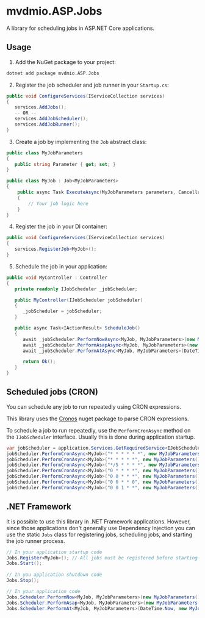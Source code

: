 # mvdmio.ASP.Jobs

A library for scheduling jobs in ASP.NET Core applications.

## Usage

1. Add the NuGet package to your project:

```bash
dotnet add package mvdmio.ASP.Jobs
```

2. Register the job scheduler and job runner in your `Startup.cs`:

```csharp
public void ConfigureServices(IServiceCollection services)
{
   services.AddJobs();
   -- OR --
   services.AddJobScheduler();
   services.AddJobRunner();
}
```

3. Create a job by implementing the `Job` abstract class:

```csharp
public class MyJobParameters
{
   public string Parameter { get; set; }
}

public class MyJob : Job<MyJobParameters>
{
    public async Task ExecuteAsync(MyJobParameters parameters, CancellationToken cancellationToken)
    {
        // Your job logic here
    }
}
```

4. Register the job in your DI container:

```csharp
public void ConfigureServices(IServiceCollection services)
{
   services.RegisterJob<MyJob>();
}
```

5. Schedule the job in your application:

```csharp
public void MyController : Controller
{
   private readonly IJobScheduler _jobScheduler;

   public MyController(IJobScheduler jobScheduler)
   {
      _jobScheduler = jobScheduler;
   }

   public async Task<IActionResult> ScheduleJob()
   {
      await _jobScheduler.PerformNowAsync<MyJob, MyJobParameters>(new MyJobParameters());  // Runs the job immediately and waits for completion.
      await _jobScheduler.PerformAsapAsync<MyJob, MyJobParameters>(new MyJobParameters()); // Runs the job on a separate thread as soon as a slot becomes available.
      await _jobScheduler.PerformAtAsync<MyJob, MyJobParameters>(DateTime.Now, new MyJobParameters());  // Runs the job on a separate thread at the given time.

      return Ok();
   }
}
```

## Scheduled jobs (CRON)

You can schedule any job to run repeatedly using CRON expressions.

This library uses the [Cronos](https://github.com/HangfireIO/Cronos) nuget package to parse CRON expressions.

To schedule a job to run repeatedly, use the `PerformCronAsync` method on the `IJobScheduler` interface. Usually this is
done during application startup.

```csharp
var jobScheduler = application.Services.GetRequiredService<IJobScheduler>();
jobScheduler.PerformCronAsync<MyJob>("* * * * * *", new MyJobParameters()); // Run every second
jobScheduler.PerformCronAsync<MyJob>("* * * * *", new MyJobParameters());   // Run every minute
jobScheduler.PerformCronAsync<MyJob>("*/5 * * * *", new MyJobParameters()); // Run every 5 minutes
jobScheduler.PerformCronAsync<MyJob>("0 * * * *", new MyJobParameters());   // Run once an hour at the beginning of the hour
jobScheduler.PerformCronAsync<MyJob>("0 0 * * *", new MyJobParameters());   // Run once a day at midnight
jobScheduler.PerformCronAsync<MyJob>("0 0 * * 0", new MyJobParameters());   // Run once a week at midnight on Sunday morning
jobScheduler.PerformCronAsync<MyJob>("0 0 1 * *", new MyJobParameters());   // Run once a month at midnight of the first day of the month
```

## .NET Framework

It is possible to use this library in .NET Framework applications. However, since those applications don't generally use
Dependency Injection you can use the static `Jobs` class for registering jobs, scheduling jobs, and starting the job
runner process.

```csharp
// In your application startup code
Jobs.Register<MyJob>(); // All jobs must be registered before starting the job runner
Jobs.Start();
    
// In you application shutdown code
Jobs.Stop();

// In your application code
Jobs.Scheduler.PerformNow<MyJob, MyJobParameters>(new MyJobParameters());
Jobs.Scheduler.PerformAsap<MyJob, MyJobParameters>(new MyJobParameters());
Jobs.Scheduler.PerformAt<MyJob, MyJobParameters>(DateTime.Now, new MyJobParameters());
```
